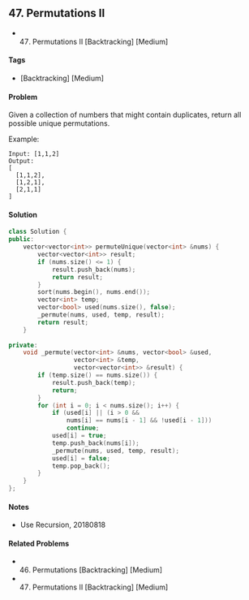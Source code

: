 ## 47. Permutations II
- 47. Permutations II [Backtracking] [Medium]

#### Tags
- [Backtracking] [Medium]

#### Problem
Given a collection of numbers that might contain duplicates, return all possible unique permutations.

Example:

    Input: [1,1,2]
    Output:
    [
      [1,1,2],
      [1,2,1],
      [2,1,1]
    ]

#### Solution
``` C++
class Solution {
public:
    vector<vector<int>> permuteUnique(vector<int> &nums) {
        vector<vector<int>> result;
        if (nums.size() <= 1) {
            result.push_back(nums);
            return result;
        }
        sort(nums.begin(), nums.end());
        vector<int> temp;
        vector<bool> used(nums.size(), false);
        _permute(nums, used, temp, result);
        return result;
    }
    
private:
    void _permute(vector<int> &nums, vector<bool> &used, 
                  vector<int> &temp,
                  vector<vector<int>> &result) {
        if (temp.size() == nums.size()) {
            result.push_back(temp);
            return;
        }
        for (int i = 0; i < nums.size(); i++) {
            if (used[i] || (i > 0 && 
                nums[i] == nums[i - 1] && !used[i - 1]))
                continue;
            used[i] = true;
            temp.push_back(nums[i]);
            _permute(nums, used, temp, result);
            used[i] = false;
            temp.pop_back();
        }
    }
};
```

#### Notes
- Use Recursion, 20180818

#### Related Problems
- 46. Permutations [Backtracking] [Medium]
- 47. Permutations II [Backtracking] [Medium]
